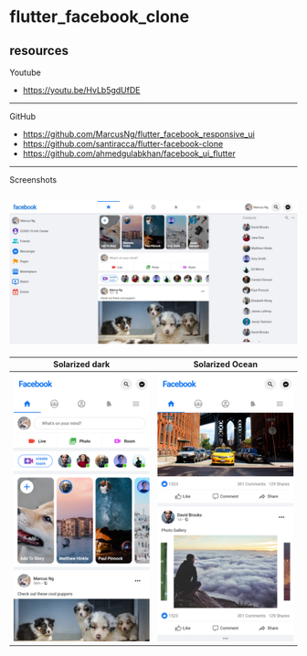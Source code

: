 # flutter_facebook_clone

## resources

Youtube

- https://youtu.be/HvLb5gdUfDE

---

GitHub

- https://github.com/MarcusNg/flutter_facebook_responsive_ui
- https://github.com/santiracca/flutter-facebook-clone
- https://github.com/ahmedgulabkhan/facebook_ui_flutter

---

Screenshots

## ![Desktop](screenshots/screenshot1.jpeg)

|             Solarized dark             |            Solarized Ocean             |
| :------------------------------------: | :------------------------------------: |
| ![Mobile](screenshots/screenshot2.png) | ![Mobile](screenshots/screenshot3.png) |
